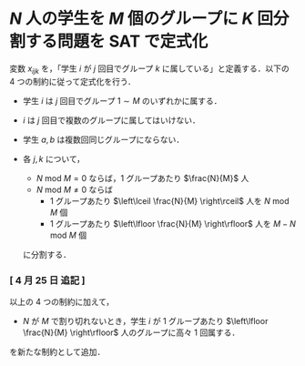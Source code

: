 # $N$ 人の学生を $M$ 個のグループに $K$ 回分割する問題を SAT で定式化

変数 $x_{ijk}$ を，「学生 $i$ が $j$ 回目でグループ $k$ に属している」と定義する．以下の 4 つの制約に従って定式化を行う．

* 学生 $i$ は $j$ 回目でグループ $1 \sim M$ のいずれかに属する．
* $i$ は $j$ 回目で複数のグループに属してはいけない．
* 学生 $a, b$ は複数回同じグループにならない．
* 各 $j, k$ について，
  * $N$ mod $M = 0$ ならば，1 グループあたり $\frac{N}{M}$ 人
  * $N$ mod $M \neq 0$ ならば
    * 1 グループあたり $\left\lceil \frac{N}{M} \right\rceil$ 人を $N$ mod $M$ 個
    * 1 グループあたり $\left\lfloor \frac{N}{M} \right\rfloor$ 人を $M - N$ mod $M$ 個
    
  に分割する．


### [ 4 月 25 日 追記 ]
以上の 4 つの制約に加えて，

* $N$ が $M$ で割り切れないとき，学生 $i$ が 1 グループあたり $\left\lfloor \frac{N}{M} \right\rfloor$ 人のグループに高々 1 回属する．

を新たな制約として追加．

